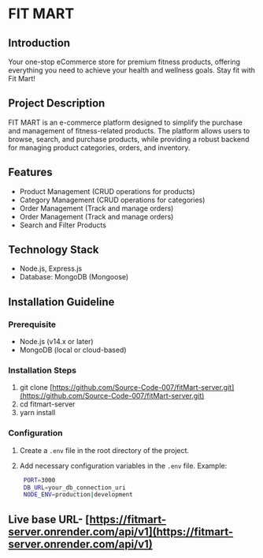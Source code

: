 # FIT MART

## Introduction

Your one-stop eCommerce store for premium fitness products, offering everything you need to achieve your health and wellness goals. Stay fit with Fit Mart!

## Project Description

FIT MART is an e-commerce platform designed to simplify the purchase and management of fitness-related products. The platform allows users to browse, search, and purchase products, while providing a robust backend for managing product categories, orders, and inventory.

## Features

- Product Management (CRUD operations for products)
- Category Management (CRUD operations for categories)
- Order Management (Track and manage orders)
- Order Management (Track and manage orders)
- Search and Filter Products

## Technology Stack

- Node.js, Express.js
- Database: MongoDB (Mongoose)


## Installation Guideline

### Prerequisite

- Node.js (v14.x or later)
- MongoDB (local or cloud-based)

### Installation Steps

1. git clone [https://github.com/Source-Code-007/fitMart-server.git](https://github.com/Source-Code-007/fitMart-server.git)
2. cd fitmart-server
3. yarn install

### Configuration

1. Create a `.env` file in the root directory of the project.
2. Add necessary configuration variables in the `.env` file.
   Example:
   
   ```bash
    PORT=3000
    DB_URL=your_db_connection_uri
    NODE_ENV=production|development
   ```

## Live base URL- [https://fitmart-server.onrender.com/api/v1](https://fitmart-server.onrender.com/api/v1)
